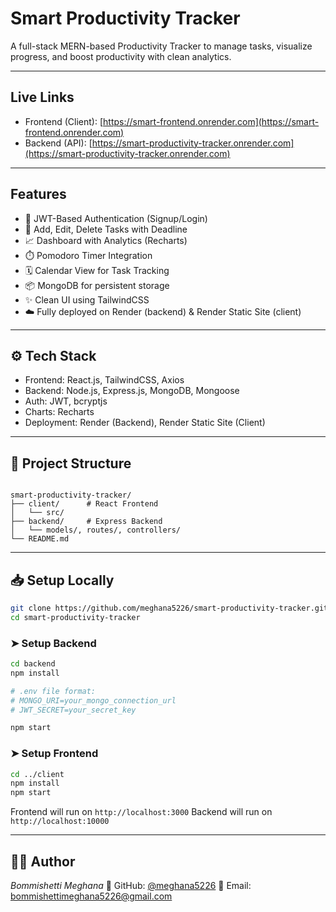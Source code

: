 
#  Smart Productivity Tracker

A full-stack MERN-based Productivity Tracker to manage tasks, visualize progress, and boost productivity with clean analytics.

---

##  Live Links

-  Frontend (Client): [https://smart-frontend.onrender.com](https://smart-frontend.onrender.com)
- Backend (API): [https://smart-productivity-tracker.onrender.com](https://smart-productivity-tracker.onrender.com)

---

##  Features

- 🔐 JWT-Based Authentication (Signup/Login)
- 📅 Add, Edit, Delete Tasks with Deadline
- 📈 Dashboard with Analytics (Recharts)
- ⏱️ Pomodoro Timer Integration
- 🗓️ Calendar View for Task Tracking
- 📦 MongoDB for persistent storage
- ✨ Clean UI using TailwindCSS
- ☁️ Fully deployed on Render (backend) & Render Static Site (client)

---

## ⚙ Tech Stack

- Frontend: React.js, TailwindCSS, Axios
- Backend: Node.js, Express.js, MongoDB, Mongoose
- Auth: JWT, bcryptjs
- Charts: Recharts
- Deployment: Render (Backend), Render Static Site (Client)

---

## 🧩 Project Structure

```

smart-productivity-tracker/
├── client/      # React Frontend
│   └── src/
├── backend/     # Express Backend
│   └── models/, routes/, controllers/
└── README.md

````

---

## 📥 Setup Locally

```bash
git clone https://github.com/meghana5226/smart-productivity-tracker.git
cd smart-productivity-tracker
````

### ➤ Setup Backend

```bash
cd backend
npm install

# .env file format:
# MONGO_URI=your_mongo_connection_url
# JWT_SECRET=your_secret_key

npm start
```

### ➤ Setup Frontend

```bash
cd ../client
npm install
npm start
```

Frontend will run on `http://localhost:3000`
Backend will run on `http://localhost:10000`

---

## 👩‍💻 Author

*Bommishetti Meghana*
🔗 GitHub: [@meghana5226](https://github.com/meghana5226)
📧 Email: [bommishettimeghana5226@gmail.com](mailto:bommishettimeghana5226@gmail.com)





